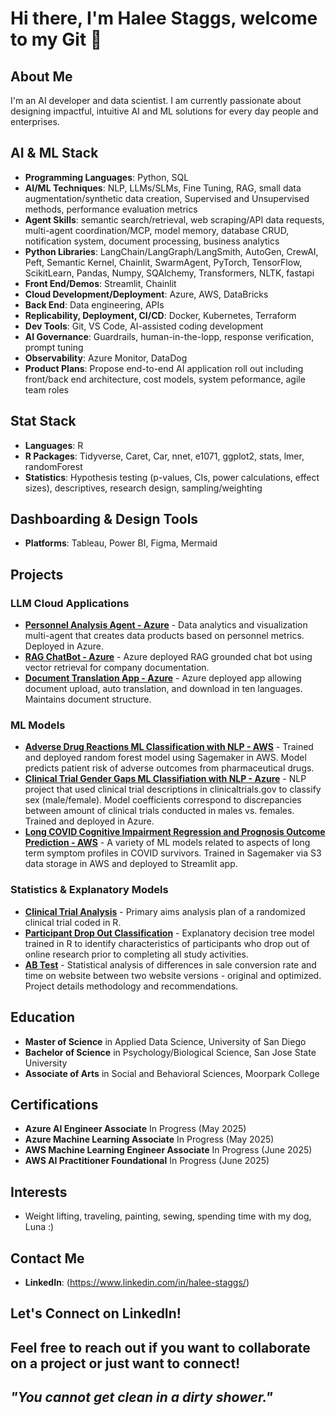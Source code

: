 # Hi there, I'm Halee Staggs, welcome to my Git 👋

## About Me
I'm an AI developer and data scientist. I am currently passionate about designing impactful, intuitive AI and ML solutions for every day people and enterprises.

## AI & ML Stack
- **Programming Languages**: Python, SQL
- **AI/ML Techniques**: NLP, LLMs/SLMs, Fine Tuning, RAG, small data augmentation/synthetic data creation, Supervised and Unsupervised methods, performance evaluation metrics
- **Agent Skills**: semantic search/retrieval, web scraping/API data requests, multi-agent coordination/MCP, model memory, database CRUD, notification system, document processing, business analytics 
- **Python Libraries**: LangChain/LangGraph/LangSmith, AutoGen, CrewAI, Peft, Semantic Kernel, Chainlit, SwarmAgent, PyTorch, TensorFlow, ScikitLearn, Pandas, Numpy, SQAlchemy, Transformers, NLTK, fastapi 
- **Front End/Demos**: Streamlit, Chainlit
- **Cloud Development/Deployment**: Azure, AWS, DataBricks
- **Back End**: Data engineering, APIs
- **Replicability, Deployment, CI/CD**: Docker, Kubernetes, Terraform
- **Dev Tools**: Git, VS Code, AI-assisted coding development
- **AI Governance**: Guardrails, human-in-the-lopp, response verification, prompt tuning
- **Observability**: Azure Monitor, DataDog
- **Product Plans**: Propose end-to-end AI application roll out including front/back end architecture, cost models, system peformance, agile team roles

## Stat Stack
- **Languages**: R
- **R Packages**: Tidyverse, Caret, Car, nnet, e1071, ggplot2, stats, lmer, randomForest  
- **Statistics**: Hypothesis testing (p-values, CIs, power calculations, effect sizes), descriptives, research design, sampling/weighting

## Dashboarding & Design Tools
- **Platforms**: Tableau, Power BI, Figma, Mermaid

## Projects

### LLM Cloud Applications
- [**Personnel Analysis Agent - Azure**](https://github.com/HNStaggs/multi-tool-personnel-analyst-agent) - Data analytics and visualization multi-agent that creates data products based on personnel metrics. Deployed in Azure.
- [**RAG ChatBot - Azure**](https://github.com/HNStaggs/rag-chat) - Azure deployed RAG grounded chat bot using vector retrieval for company documentation. 
- [**Document Translation App - Azure**](https://github.com/HNStaggs/document-translation-AI) - Azure deployed app allowing document upload, auto translation, and download in ten languages. Maintains document structure.

### ML Models
- [**Adverse Drug Reactions ML Classification with NLP - AWS**](https://github.com/HNStaggs/adverse-drug-reaction-ml-nlp) - Trained and deployed random forest model using Sagemaker in AWS. Model predicts patient risk of adverse outcomes from pharmaceutical drugs.
- [**Clinical Trial Gender Gaps ML Classifiation with NLP - Azure**](https://github.com/HNStaggs/clinical-trial-sex-representation-ml-nlp) - NLP project that used clinical trial descriptions in clinicaltrials.gov to classify sex (male/female). Model coefficients correspond to discrepancies between amount of clinical trials conducted in males vs. females. Trained and deployed in Azure. 
- [**Long COVID Cognitive Impairment Regression and Prognosis Outcome Prediction - AWS**](https://github.com/HNStaggs/long-COVID-ml) - A variety of ML models related to aspects of long term symptom profiles in COVID survivors. Trained in Sagemaker via S3 data storage in AWS and deployed to Streamlit app.

### Statistics & Explanatory Models
- [**Clinical Trial Analysis**](https://github.com/HNStaggs/rct-statistics) - Primary aims analysis plan of a randomized clinical trial coded in R.   
- [**Participant Drop Out Classification**](https://github.com/HNStaggs/participant-dropout-classification) - Explanatory decision tree model trained in R to identify characteristics of participants who drop out of online research prior to completing all study activities.
- [**AB Test**](https://github.com/HNStaggs/AB-Test-Case) - Statistical analysis of differences in sale conversion rate and time on website between two website versions - original and optimized. Project details methodology and recommendations.  

## Education
- **Master of Science** in Applied Data Science, University of San Diego
- **Bachelor of Science** in Psychology/Biological Science, San Jose State University
- **Associate of Arts** in Social and Behavioral Sciences, Moorpark College

## Certifications
- **Azure AI Engineer Associate** In Progress (May 2025)
- **Azure Machine Learning Associate** In Progress (May 2025)
- **AWS Machine Learning Engineer Associate** In Progress (June 2025)
- **AWS AI Practitioner Foundational** In Progress (June 2025)

## Interests
- Weight lifting, traveling, painting, sewing, spending time with my dog, Luna :)

## Contact Me
- **LinkedIn**: (https://www.linkedin.com/in/halee-staggs/)

## Let's Connect on LinkedIn!
Feel free to reach out if you want to collaborate on a project or just want to connect!
---

## *"You cannot get clean in a dirty shower."* 
